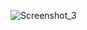 ![Screenshot_3](https://github.com/offpic/RASPBERRY-PI-PICO-LEDS-8-BIT-16-BIT-GPIO-ARABIC/assets/31142397/8bc783cd-5489-41c7-8f6b-11756e36edc0)
